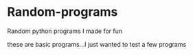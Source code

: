 # Random-programs
Random python programs I made for fun

these are basic programs...I just wanted to test a few programs

